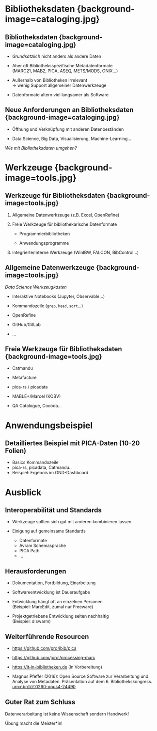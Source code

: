 # Bibliotheksdaten {background-image=cataloging.jpg}

## Bibliotheksdaten {background-image=cataloging.jpg}

- *Grundsätzlich* nicht anders als andere Daten

- Aber oft Bibliotheksspezifische Metadatenformate\
  (MARC21, MAB2, PICA, ASEQ, METS/MODS, ONIX...)

- Außerhalb von Bibliotheken irrelevant\
  $\Rightarrow$ wenig Support allgemeiner Datenwerkzeuge

- Datenformate altern viel langsamer als Software

## Neue Anforderungen an Bibliotheksdaten {background-image=cataloging.jpg}

- Öffnung und Verknüpfung mit anderen Datenbeständen

- Data Science, Big Data, Visualisierung, Machine-Learning...

*Wie mit Bibliotheksdaten umgehen?*

# Werkzeuge {background-image=tools.jpg}

## Werkzeuge für Bibliotheksdaten {background-image=tools.jpg}

1. Allgemeine Datenwerkzeuge (z.B. Excel, OpenRefine)

2. Freie Werkzeuge für bibliothekarische Datenformate

    - Programmierbibliotheken

    - Anwendungsprogramme

3. Integrierte/Interne Werkzeuge (WinIBW, FALCON, BibControl...)

## Allgemeine Datenwerkzeuge {background-image=tools.jpg}

*Data Science Werkzeugkasten*

- Interaktive Notebooks (Jupyter, Observable...)

- Kommandozeile (`grep`, `head`, `sort`...)

- OpenRefine

- GitHub/GitLab

- ...

## Freie Werkzeuge für Bibliotheksdaten {background-image=tools.jpg}

- Catmandu

- Metafacture

- pica-rs / picadata

- MABLE+/Marcel (KOBV)

- QA Catalogue, Cocoda...

# Anwendungsbeispiel

## Detailliertes Beispiel mit PICA-Daten (10-20 Folien)

* Basics Kommandozeile
* pica-rs, picadata, Catmandu..
* Beispiel: Ergebnis im GND-Dashboard

# Ausblick

## Interoperabilität und Standards

- Werkzeuge sollten sich gut mit anderen kombinieren lassen

- Einigung auf gemeinsame Standards

    - Datenformate
    - Avram Schemasprache
    - PICA Path
    - ...

## Herausforderungen

- Dokumentation, Fortbildung, Einarbeitung

- Softwareentwicklung ist Daueraufgabe

- Entwicklung hängt oft an einzelnen Personen\
  (Beispiel: MarcEdit, zumal nur Freeware)

- Projektgetriebene Entwicklung selten nachhaltig\
  (Beispiel: d:swarm)

## Weiterführende Resourcen

* <https://github.com/pro4bib/pica>

* <https://github.com/jorol/processing-marc>

* <https://it-in-bibliotheken.de> (in Vorbereitung)

* Magnus Pfeffer (2016): Open Source Software zur Verarbeitung und Analyse von Metadaten.
  Präsentation auf dem 6. Bibliothekskongress. [urn:nbn:de:0290-opus4-24490](http://nbn-resolving.de/urn/resolver.pl?urn:nbn:de:0290-opus4-24490)

## Guter Rat zum Schluss

Datenverarbeitung ist keine Wissenschaft sondern Handwerk!

Übung macht die Meister*in!

